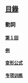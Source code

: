## [<ruby><span>目錄</span><rt data-rt="もくろく"></rt></ruby>](../README.md)

### 動詞

#### [第１回](./第１回.md)

#### [例](./例.md)

#### [变形公式](./变形公式.md)

#### [专项训练](./专项训练.md)
